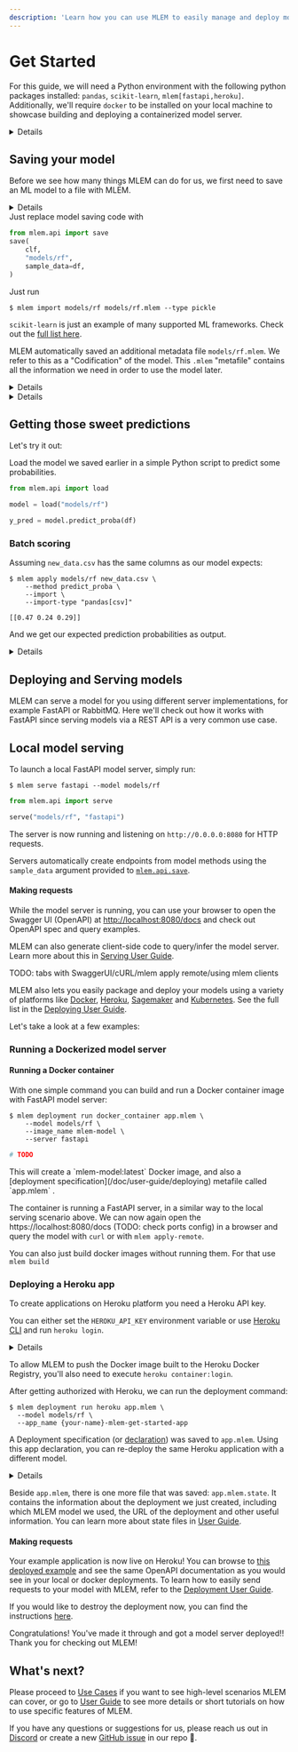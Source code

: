 ```yaml
---
description: 'Learn how you can use MLEM to easily manage and deploy models'
---
```


# Get Started

For this guide, we will need a Python environment with the following python
packages installed: `pandas`, `scikit-learn`, `mlem[fastapi,heroku]`.
Additionally, we'll require `docker` to be installed on your local machine to
showcase building and deploying a containerized model server.

<details>

### ⚙️ Expand for detailed setup instructions

Let's create a separate folder and an isolated virtual environment to cleanly
install all the requirements we need:

```cli
$ mkdir mlem-get-started
$ cd mlem-get-started
$ python3 -m venv .venv
$ source .venv/bin/activate
$ pip install pandas scikit-learn mlem[fastapi,heroku,docker]
```

We'll use docker later on to package and serve a model locally. To install
docker, please refer to the
[official installation guide](https://docs.docker.com/get-docker/).

That's it, it's that simple! You're ready to MLEM.

</details>

## Saving your model

Before we see how many things MLEM can do for us, we first need to save an ML
model to a file with MLEM.

<details>

### As a basic example, create and execute the following `train.py` Python script:

```py
from sklearn.datasets import load_iris
from sklearn.ensemble import RandomForestClassifier
import joblib

df, y = load_iris(return_X_y=True, as_frame=True)
clf = RandomForestClassifier(
    n_jobs=2,
    random_state=42,
)
clf.fit(df, y)
joblib.dump(clf, "models/rf")
```

</details>

<toggle>
<tab title="From code">
Just replace model saving code with

```py
from mlem.api import save
save(
    clf,
    "models/rf",
    sample_data=df,
)
```

</tab>

<tab title="From existing file">
Just run

```cli
$ mlem import models/rf models/rf.mlem --type pickle
```

</tab>

</toggle>

`scikit-learn` is just an example of many supported ML frameworks. Check out the
[full list here](/doc/object-reference/model).

MLEM automatically saved an additional metadata file `models/rf.mlem`. We refer
to this as a "Codification" of the model. This `.mlem` "metafile" contains all
the information we need in order to use the model later.

<details>

### Click to see the description and full contents of the `rf.mlem` metafile.

1. Model methods: Like `predict` and `predict_proba`
2. Input data schema: Describes the dataframe (Iris dataset)
3. Python Requirements: `sklearn` and `pandas` in this case, with the specific
   versions used to train the model

<admon type='tip'>

Note that we didn't have to specify any of this information ourselves. MLEM
inspects the object (even if it's complex) and infers all of this automatically!

</admon>

```yaml
artifacts:
  data:
    hash: 5a38e5d68b9b9e69e9e894bcc9b8a601
    size: 163651
    uri: rf
model_type:
  methods:
    predict:
      args:
        - name: data
          type_:
            columns:
              - sepal length (cm)
              - sepal width (cm)
              - petal length (cm)
              - petal width (cm)
            dtypes:
              - float64
              - float64
              - float64
              - float64
            index_cols: []
            type: dataframe
      name: predict
      returns:
        dtype: int64
        shape:
          - null
        type: ndarray
    predict_proba:
      args:
        - name: data
          type_:
            columns:
              - sepal length (cm)
              - sepal width (cm)
              - petal length (cm)
              - petal width (cm)
            dtypes:
              - float64
              - float64
              - float64
              - float64
            index_cols: []
            type: dataframe
      name: predict_proba
      returns:
        dtype: float64
        shape:
          - null
          - 3
        type: ndarray
  type: sklearn
object_type: model
requirements:
  - module: sklearn
    version: 1.1.2
  - module: numpy
    version: 1.22.4
  - module: pandas
    version: 1.5.0
```

</details>

<details>

### Click to learn about model codification

#### Why do it the MLEM way ?

Saving models to files or loading them back into python objects may seem like a
deceptively simple task at first. For example, `pickle` and `torch` libraries
can serialize/deserialize model objects to/from files. However, MLEM adds some
"special sauce" by inspecting the objects and serializing their metadata into
`.mlem` files and intelligently using this later on. This metadata is necessary
to reliably enable actions like packaging and serving of different models types
down in various ways. MLEM allows us to automate a lot of the pain points we
would hit later on in our ML workflow by codifying and managing this metadata
about our models (or other objects) for us.

</details>

## Getting those sweet predictions

Let's try it out:

<toggle>
<tab title="From code">

Load the model we saved earlier in a simple Python script to predict some
probabilities.

```py
from mlem.api import load

model = load("models/rf")

y_pred = model.predict_proba(df)
```

</tab>

<tab title="Command Line">

### Batch scoring

Assuming `new_data.csv` has the same columns as our model expects:

```cli
$ mlem apply models/rf new_data.csv \
    --method predict_proba \
    --import \
    --import-type "pandas[csv]"

[[0.47 0.24 0.29]]
```

And we get our expected prediction probabilities as output.

<details>

#### Learn more about the CLI options used

- The `--method`/`-m` flag tells MLEM to invoke the `predict_proba` method and
  return the class probabilities, instead of the default `predict`.
- The `--import`/`-i` flag tells MLEM to import the data on the fly.
- The `--import-type` / `--it` flag, helps MLEM understand the data format.
  Here, it's `pandas[csv]` - a csv file that should be read with Pandas. For
  that to work, your data should be in a format that is supported by
  [MLEM import](/doc/user-guide/importing). You can learn more about specifying
  these arguments on `mlem apply` page.

Alternatively, you could save the dataset itself
[using MLEM](/doc/user-guide/data) to use `mlem apply` on it.

</details>

</tab>
</toggle>

## Deploying and Serving models

MLEM can serve a model for you using different server implementations, for
example FastAPI or RabbitMQ. Here we'll check out how it works with FastAPI
since serving models via a REST API is a very common use case.

## Local model serving

To launch a local FastAPI model server, simply run:

<toggle>
<tab title="Command Line">

```cli
$ mlem serve fastapi --model models/rf
```

</tab>
<tab title="From code">

```py
from mlem.api import serve

serve("models/rf", "fastapi")
```

</tab>
</toggle>

The server is now running and listening on `http://0.0.0.0:8080` for HTTP
requests.

<admon type="tip">

Servers automatically create endpoints from model methods using the
`sample_data` argument provided to [`mlem.api.save`](/doc/api-reference/save).

</admon>

#### Making requests

While the model server is running, you can use your browser to open the Swagger
UI (OpenAPI) at [http://localhost:8080/docs](http://localhost:8080/docs) and
check out OpenAPI spec and query examples.

<admon type="info">

MLEM can also generate client-side code to query/infer the model server. Learn
more about this in
[Serving User Guide](/doc/user-guide/serving#making-requests).

</admon>

TODO: tabs with SwaggerUI/cURL/mlem apply remote/using mlem clients

</tab>

MLEM also lets you easily package and deploy your models using a variety of
platforms like [Docker](/doc/user-guide/deploying/docker),
[Heroku](/doc/user-guide/deploying/heroku),
[Sagemaker](/doc/user-guide/deploying/sagemaker) and
[Kubernetes](/doc/user-guide/deploying/kubernetes). See the full list in the
[Deploying User Guide](/doc/user-guide/deploying).

Let's take a look at a few examples:

<toggle>
<tab title="Docker container">

### Running a Dockerized model server

#### Running a Docker container

With one simple command you can build and run a Docker container image with
FastAPI model server:

<toggle>
<tab title="Command Line">

```cli
$ mlem deployment run docker_container app.mlem \
    --model models/rf \
    --image_name mlem-model \
    --server fastapi
```

</tab>

<tab title="From code">

```py
# TODO
```

</tab>

</toggle>
This will create a `mlem-model:latest` Docker image, and also a
[deployment specification](/doc/user-guide/deploying) metafile called
`app.mlem` .

The container is running a FastAPI server, in a similar way to the local serving
scenario above. We can now again open the https://localhost:8080/docs (TODO:
check ports config) in a browser and query the model with `curl` or with
`mlem apply-remote`.

<admon type="info">

You can also just build docker images without running them. For that use
`mlem build`

</admon>

</tab>

<tab title="Heroku">

### Deploying a Heroku app

To create applications on Heroku platform you need a Heroku API key.

You can either set the `HEROKU_API_KEY` environment variable or use
[Heroku CLI](https://devcenter.heroku.com/articles/heroku-cli) and run
`heroku login`.

<details>

#### ⚙️ How to obtain Heroku API key

- Go to [heroku.com](http://heroku.com)
- Sign up or login with an existing account
- Go to account settings by clicking your profile picture on the main page
- Find the API Key section, and reveal an existing key or re-generate it

</details>

To allow MLEM to push the Docker image built to the Heroku Docker Registry,
you'll also need to execute `heroku container:login`.

After getting authorized with Heroku, we can run the deployment command:

```
$ mlem deployment run heroku app.mlem \
  --model models/rf \
  --app_name {your-name}-mlem-get-started-app
```

A Deployment specification (or [declaration](/doc/command-reference/declare))
was saved to `app.mlem`. Using this app declaration, you can re-deploy the same
Heroku application with a different model.

<details>

#### See app.mlem contents

```yaml
$ cat app.mlem
app_name: example-mlem-get-started-app
object_type: deployment
type: heroku
```

</details>

Beside `app.mlem`, there is one more file that was saved: `app.mlem.state`. It
contains the information about the deployment we just created, including which
MLEM model we used, the URL of the deployment and other useful information. You
can learn more about state files in [User Guide](/doc/user-guide/deploying).

#### Making requests

Your example application is now live on Heroku! You can browse to
[this deployed example](http://example-mlem-get-started-app.herokuapp.com) and
see the same OpenAPI documentation as you would see in your local or docker
deployments. To learn how to easily send requests to your model with MLEM, refer
to the [Deployment User Guide](/doc/user-guide/deploying).

If you would like to destroy the deployment now, you can find the instructions
[here](/doc/user-guide/deploying#managing-deployment).

</tab>
</toggle>

Congratulations! You've made it through and got a model server deployed!! Thank
you for checking out MLEM!

## What's next?

Please proceed to [Use Cases](/doc/use-cases) if you want to see high-level
scenarios MLEM can cover, or go to [User Guide](/doc/user-guide) to see more
details or short tutorials on how to use specific features of MLEM.

If you have any questions or suggestions for us, please reach us out in
[Discord](https://discord.com/channels/485586884165107732/903647230655881226) or
create a new [GitHub issue](https://github.com/iterative/mlem/issues) in our
repo 🙌.
